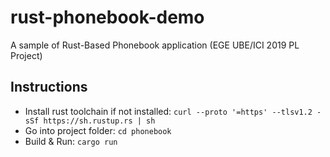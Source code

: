 # rust-phonebook-demo
A sample of Rust-Based Phonebook application (EGE UBE/ICI 2019 PL Project)


## Instructions

* Install rust toolchain if not installed: `curl --proto '=https' --tlsv1.2 -sSf https://sh.rustup.rs | sh`
* Go into project folder: `cd phonebook`
* Build & Run: `cargo run`
